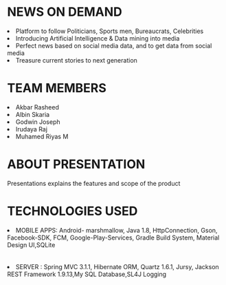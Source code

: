 NEWS ON DEMAND
=============================================================
<li>Platform to follow Politicians, Sports men,  Bureaucrats, Celebrities<br></li>
<li>Introducing Artificial Intelligence & Data mining into media<br></li>
<li>Perfect news based on social media data, and to get data from social media<br></li>
<li>Treasure current stories to next generation <br></li>


TEAM MEMBERS
=============================================================

<li>Akbar Rasheed<br></li>
<li>Albin Skaria<br></li>
<li>Godwin Joseph<br></li>
<li>Irudaya Raj<br></li>
<li>Muhamed Riyas M<br></li>



ABOUT PRESENTATION
=============================================================

Presentations explains the features and scope of the product

TECHNOLOGIES USED
=============================================================
<li>MOBILE APPS: Android- marshmallow, Java 1.8, HttpConnection, Gson, Facebook-SDK, FCM, Google-Play-Services, Gradle Build System, Material Design UI,SQLite</li>
<br><br>
<li>SERVER : Spring MVC 3.1.1, Hibernate ORM, Quartz 1.6.1, Jursy, Jackson REST Framework 1.9.13,My SQL Database,SL4J Logging</li>






